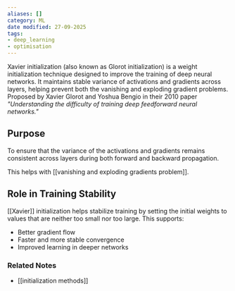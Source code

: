 ```yaml
---
aliases: []
category: ML
date modified: 27-09-2025
tags:
- deep_learning
- optimisation
---
```

Xavier initialization (also known as Glorot initialization) is a weight initialization technique designed to improve the training of deep neural networks. It maintains stable variance of activations and gradients across layers, helping prevent both the vanishing and exploding gradient problems. Proposed by Xavier Glorot and Yoshua Bengio in their 2010 paper _"Understanding the difficulty of training deep feedforward neural networks."_
## Purpose

To ensure that the variance of the activations and gradients remains consistent across layers during both forward and backward propagation.

This helps with [[vanishing and exploding gradients problem]].
## Role in Training Stability

[[Xavier]] initialization helps stabilize training by setting the initial weights to values that are neither too small nor too large. This supports:

- Better gradient flow
- Faster and more stable convergence
- Improved learning in deeper networks
    

### Related Notes
- [[initialization methods]]
